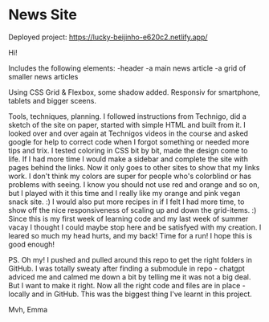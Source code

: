 # News Site
Deployed project:
https://lucky-beijinho-e620c2.netlify.app/

Hi!

Includes the following elements:
-header
-a main news article
-a grid of smaller news articles

Using CSS Grid & Flexbox, some shadow added. Responsiv for smartphone, tablets and bigger sceens.

Tools, techniques, planning.
I followed instructions from Technigo, did a sketch of the site on paper, started with simple HTML and built from it. I looked over and over again at Technigos videos in the course and asked google for help to correct code when I forgot something or needed more tips and trix. I tested coloring in CSS bit by bit, made the design come to life. 
If I had more time I would make a sidebar and complete the site with pages behind the links. Now it only goes to other sites to show that my links work. I don't think my colors are super for people who's colorblind or has problems with seeing. I know you should not use red and orange and so on, but I played with it this time and I really like my orange and pink vegan snack site. :)
I would also put more recipes in if I felt I had more time, to show off the nice responsiveness of scaling up and down the grid-items. :) Since this is my first week of learning code and my last week of summer vacay I thought I could maybe stop here and be satisfyed with my creation. I leared so much my head hurts, and my back! Time for a run!
I hope this is good enough!

PS. Oh my! I pushed and pulled around this repo to get the right folders in GitHub. I was totally sweaty after finding a submodule in repo - chatgpt adviced me and calmed me down a bit by telling me it was not a big deal. But I want to make it right. Now all the right code and files are in place - locally and in GitHub. This was the biggest thing I've learnt in this project. 

Mvh, Emma

